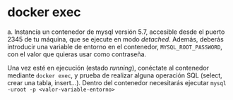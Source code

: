 # docker exec
a. Instancía un contenedor de mysql versión 5.7, accesible desde el puerto 2345 de tu máquina, que se ejecute en modo _detached_. Además, deberás introducir una variable de entorno en el contenedor, `MYSQL_ROOT_PASSWORD`, con el valor que quieras usar como contraseña.

Una vez esté en ejecución (estado _running_), conéctate al contenedor mediante `docker exec`, y prueba de realizar alguna operación SQL (select, crear una tabla, insert...). Dentro del contenedor necesitarás ejecutar
`mysql -uroot -p <valor-variable-entorno>`